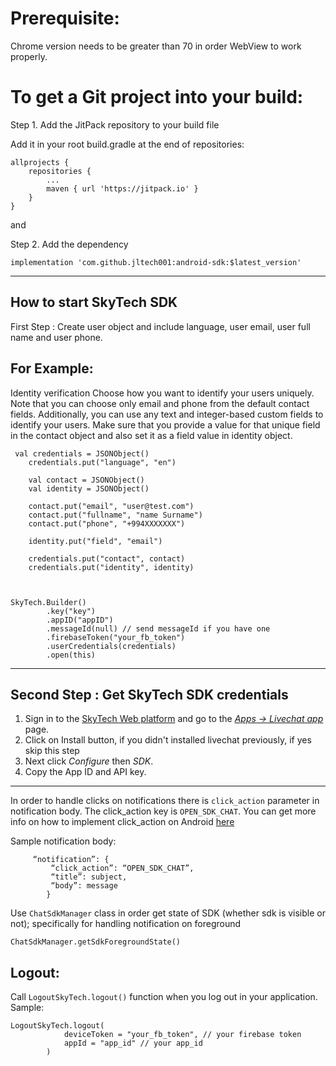 # Prerequisite:

Chrome version needs to be greater than 70 in order WebView to work properly.

# To get a Git project into your build:

Step 1. Add the JitPack repository to your build file

Add it in your root build.gradle at the end of repositories:

	allprojects {
		repositories {
			...
			maven { url 'https://jitpack.io' }
		}
	}
  
  and
  
  Step 2. Add the dependency

 
	implementation 'com.github.jltech001:android-sdk:$latest_version'

-----------------------------------------------------------

How to start SkyTech SDK
----------------------

First Step : Create user object and include  language, user email, user full name and user phone.

For Example:
----------------------------

Identity verification
Choose how you want to identify your users uniquely. Note that you can choose only email and phone from the default contact fields. Additionally, you can use any text and integer-based custom fields to identify your users. Make sure that you provide a value for that unique field in the contact object and also set it as a field value in identity object.

     val credentials = JSONObject()
        credentials.put("language", "en")

        val contact = JSONObject()
        val identity = JSONObject()

        contact.put("email", "user@test.com")
        contact.put("fullname", "name Surname")
        contact.put("phone", "+994XXXXXXX")

        identity.put("field", "email")

        credentials.put("contact", contact)
        credentials.put("identity", identity)
	


    SkyTech.Builder()
            .key("key")
            .appID("appID")
	        .messageId(null) // send messageId if you have one
            .firebaseToken("your_fb_token")
            .userCredentials(credentials)
            .open(this)
	    
	    
 -----------------------------------
 

	  
Second Step : Get SkyTech SDK credentials 
----------------------------------------

1.  Sign in to the  [SkyTech Web platform](https://skybot-web.kapitalbank.az)  and go to the  [*Apps -> Livechat app*](https://skybot-web.kapitalbank.az/apps/webchat)  page.
2.  Click on Install button, if you didn't installed livechat previously, if yes skip this step
3.  Next click  *Configure*  then  *SDK*.
4.  Copy the App ID and API key.  
-----------------------------------------------------------



In order to handle clicks on notifications there is `click_action` parameter in notification body. The click_action key is `OPEN_SDK_CHAT`. You can get more info on how to implement click_action on Android [here](https://firebase.google.com/docs/cloud-messaging/http-server-ref)

Sample notification body:

	     “notification”: {
             “click_action”: “OPEN_SDK_CHAT”,
             “title”: subject,
             “body”: message
            }
Use `ChatSdkManager` class in order get state of SDK (whether sdk is visible or not); specifically for handling notification on foreground

	ChatSdkManager.getSdkForegroundState()


Logout:
----------------------------------------
Call `LogoutSkyTech.logout()` function when you log out in your application. Sample: 

	LogoutSkyTech.logout(
                deviceToken = "your_fb_token", // your firebase token
                appId = "app_id" // your app_id
            )
